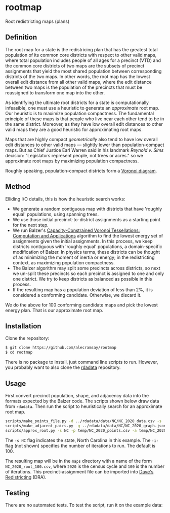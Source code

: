 # rootmap

Root redistricting maps (plans)

## Definition

The root map for a state is the redistricing plan that has the greatest total population 
of its common core districts with respect to other valid maps, where
total population includes people of all ages for a precinct (VTD) and
the common core districts of two maps are the subsets of precinct assignments 
that yield the most shared population between corresponding districts of the two maps.
In other words, the root map has the lowest overall edit distance from all other valid maps, 
where the edit distance between two maps is the population of the precincts 
that must be reassigned to transform one map into the other. 

As identifying the ultimate root districts for a state is computationally infeasible, 
one must use a heuristic to generate an *approximate* root map. 
Our heuristic is to maximize population compactness.
The fundamental principle of these maps is that people who live near each other 
tend to be in the same district. 
Moreover, as they have low overall edit distances to other valid maps 
they are a good heuristic for approximating root maps. 

Maps that are highly compact *geometrically* also tend to have low overall edit distances to other valid maps 
&#8212; slightly lower than population-compact maps. 
But as Chief Justice Earl Warren said in his landmark *Reynold v. Sims* decision:
"Legislators represent people, not trees or acres." 
so we approximate root maps by maximizing population compactness.

Roughly speaking, population-compact districts form a 
[Voronoi diagram](https://en.wikipedia.org/wiki/Voronoi_diagram).

## Method

Elliding I/O details, this is how the heuristic search works:

-   We generate a random contiguous map with districts that have 'roughly equal' populations,
    using spanning trees.
-   We use those initial precinct-to-district assignments as a starting point for the next step.
-   We run Balzer\'s 
    [Capacity-Constrained Voronoi Tessellations: Computation and Applications](http://nbn-resolving.de/urn:nbn:de:bsz:352-opus-84645) 
    algorithm to find the lowest energy set of assignments given the initial assignments.
    In this process, we keep districts contiguous with 'roughly equal' populations, 
    a domain-specific modification of Balzer.
    In physics terms, these districts can be thought of as minimizing the moment of inertia or energy; 
    in the redistricting context, as maximizing population compactness. 
-   The Balzer algorithm may split some precincts across districts,
    so next we un-split these precincts so each precinct is assigned to one and only one district.
    We try to keep districts as balanced as possible in this process.
-   If the resulting map has a population deviation of less than 2%,
    it is considered a conforming candidate.
    Otherwise, we discard it.

We do the above for 100 conforming candidate maps and pick the lowest energy plan.
That is our approximate root map.

## Installation

Clone the repository:

```bash
$ git clone https://github.com/alecramsay/rootmap
$ cd rootmap
```

There is no package to install, just command line scripts to run.
However, you probably want to also clone the [rdadata](https://github.com/alecramsay/rdadata) repository.

## Usage

First convert precinct population, shape, and adjacency data into the formats expected by the Balzer code.
The scripts shown below draw data from `rdadata`.
Then run the script to heuristically search for an approximate root map.

```bash
scripts/make_points_file.py -d ../rdadata/data/NC/NC_2020_data.csv -s ../rdadata/data/NC/NC_2020_shapes_simplified.json -p temp/NC_2020_points.csv
scripts/make_adjacent_pairs.py -g ../rdadata/data/NC/NC_2020_graph.json -p temp/NC_2020_adjacencies.csv
scripts/approx_root.py -s NC -p temp/NC_2020_points.csv -a temp/NC_2020_adjacencies.csv
```

The `-s NC` flag indicates the state, North Carolina in this example.
The `-i-` flag (not shown) specifies the number of iterations to run. The default is 100.

The resulting map will be in the `maps` directory with a name of the form `NC_2020_root_100.csv`,
where `2020` is the census cycle and `100` is the number of iterations.
This precinct-assignment file can be imported into [Dave's Redistricting](https://davesredistricting.org/) (DRA).

## Testing

There are no automated tests. To test the script, run it on the example data:
